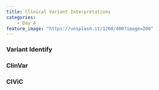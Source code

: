 ```yaml
---
title: Clinical Variant Interpretations
categories:
    - Day 4
feature_image: "https://unsplash.it/1200/400?image=200"
---
```


### Variant Identify
### ClinVar
### CIViC
